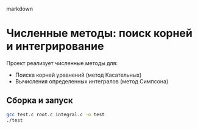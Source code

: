 markdown
# Численные методы: поиск корней и интегрирование

Проект реализует численные методы для:
- Поиска корней уравнений (метод Касательных)
- Вычисления определенных интегралов (метод Симпсона)

## Сборка и запуск

```bash
gcc test.c root.c integral.c -o test
./test
